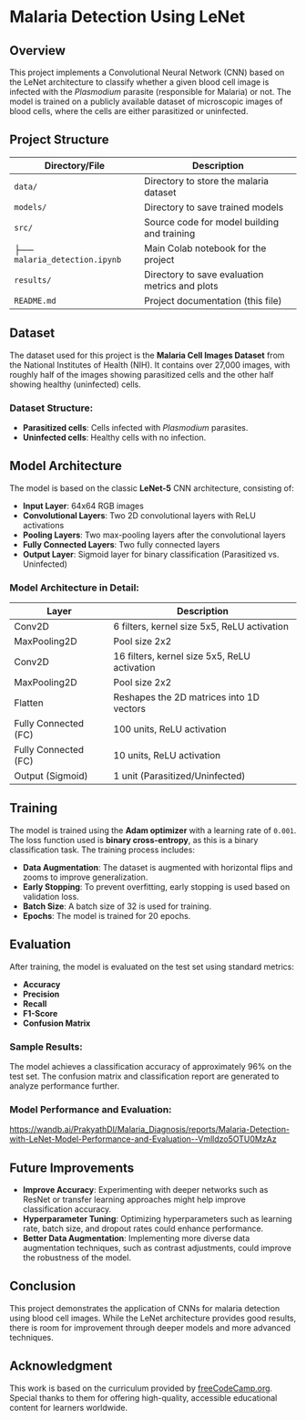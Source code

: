 # Malaria Detection Using LeNet

## Overview
This project implements a Convolutional Neural Network (CNN) based on the LeNet architecture to classify whether a given blood cell image is infected with the *Plasmodium* parasite (responsible for Malaria) or not. The model is trained on a publicly available dataset of microscopic images of blood cells, where the cells are either parasitized or uninfected.

## Project Structure

| Directory/File                | Description                                    |
|-------------------------------|------------------------------------------------|
| `data/`                       | Directory to store the malaria dataset         |
| `models/`                     | Directory to save trained models               |
| `src/`                        | Source code for model building and training    |
| ├── `malaria_detection.ipynb` | Main Colab notebook for the project            |
| `results/`                    | Directory to save evaluation metrics and plots |
| `README.md`                   | Project documentation (this file)              |

## Dataset
The dataset used for this project is the **Malaria Cell Images Dataset** from the National Institutes of Health (NIH). It contains over 27,000 images, with roughly half of the images showing parasitized cells and the other half showing healthy (uninfected) cells.

### Dataset Structure:
- **Parasitized cells**: Cells infected with *Plasmodium* parasites.
- **Uninfected cells**: Healthy cells with no infection.

## Model Architecture
The model is based on the classic **LeNet-5** CNN architecture, consisting of:

- **Input Layer**: 64x64 RGB images
- **Convolutional Layers**: Two 2D convolutional layers with ReLU activations
- **Pooling Layers**: Two max-pooling layers after the convolutional layers
- **Fully Connected Layers**: Two fully connected layers
- **Output Layer**: Sigmoid layer for binary classification (Parasitized vs. Uninfected)

### Model Architecture in Detail:

| Layer               | Description                                  |
|---------------------|----------------------------------------------|
| Conv2D              | 6 filters, kernel size 5x5, ReLU activation  |
| MaxPooling2D        | Pool size 2x2                                |
| Conv2D              | 16 filters, kernel size 5x5, ReLU activation |
| MaxPooling2D        | Pool size 2x2                                |
| Flatten             | Reshapes the 2D matrices into 1D vectors     |
| Fully Connected (FC)| 100 units, ReLU activation                   |
| Fully Connected (FC)| 10 units, ReLU activation                    |
| Output (Sigmoid)    | 1 unit (Parasitized/Uninfected)              |

## Training
The model is trained using the **Adam optimizer** with a learning rate of `0.001`. The loss function used is **binary cross-entropy**, as this is a binary classification task. The training process includes:

- **Data Augmentation**: The dataset is augmented with horizontal flips and zooms to improve generalization.
- **Early Stopping**: To prevent overfitting, early stopping is used based on validation loss.
- **Batch Size**: A batch size of 32 is used for training.
- **Epochs**: The model is trained for 20 epochs.

## Evaluation
After training, the model is evaluated on the test set using standard metrics:

- **Accuracy**
- **Precision**
- **Recall**
- **F1-Score**
- **Confusion Matrix**

### Sample Results:
The model achieves a classification accuracy of approximately 96% on the test set. The confusion matrix and classification report are generated to analyze performance further.

### Model Performance and Evaluation:
https://wandb.ai/PrakyathDl/Malaria_Diagnosis/reports/Malaria-Detection-with-LeNet-Model-Performance-and-Evaluation--Vmlldzo5OTU0MzAz

## Future Improvements
- **Improve Accuracy**: Experimenting with deeper networks such as ResNet or transfer learning approaches might help improve classification accuracy.
- **Hyperparameter Tuning**: Optimizing hyperparameters such as learning rate, batch size, and dropout rates could enhance performance.
- **Better Data Augmentation**: Implementing more diverse data augmentation techniques, such as contrast adjustments, could improve the robustness of the model.

## Conclusion
This project demonstrates the application of CNNs for malaria detection using blood cell images. While the LeNet architecture provides good results, there is room for improvement through deeper models and more advanced techniques.

## Acknowledgment
This work is based on the curriculum provided by [freeCodeCamp.org](https://www.freecodecamp.org/). Special thanks to them for offering high-quality, accessible educational content for learners worldwide.
